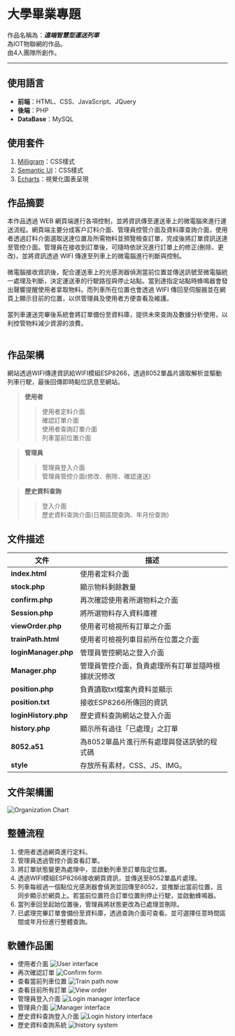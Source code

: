 # 大學畢業專題
作品名稱為：***遠端智慧型運送列車***<br>
為IOT物聯網的作品。<br>
由4人團隊所創作。<hr>

## 使用語言<br>
* **前端**：HTML、CSS、JavaScript、JQuery
* **後端**：PHP
* **DataBase**：MySQL

## 使用套件<br>
1. [Milligram](https://milligram.io/)：CSS樣式
2. [Semantic UI](https://semantic-ui.com/)：CSS樣式
3. [Echarts](https://echarts.apache.org/zh/index.html)：視覺化圖表呈現

## 作品摘要<br>
本作品透過 WEB 網頁端進行各項控制，並將資訊傳至運送車上的微電腦來進行運送流程。網頁端主要分成客戶訂料介面、管理員控管介面及資料庫查詢介面，使用者透過訂料介面選取送達位置及所需物料並預覽檢查訂單，完成後將訂單資訊送達至管控介面。管理員在接收到訂單後，可隨時依狀況進行訂單上的修正(刪除、更改)，並將資訊透過 WIFI 傳達至列車上的微電腦進行判斷與控制。<br><br>
微電腦接收資訊後，配合運送車上的光感測器偵測當前位置並傳送訊號至微電腦統一處理及判斷，決定運送車的行駛路徑與停止站點。當到達指定站點時蜂鳴器會發出聲響提醒使用者拿取物料。而列車所在位置也會透過 WIFI 傳回至伺服器並在網頁上顯示目前的位置，以供管理員及使用者方便查看及維護。<br><br>
當列車運送完畢後系統會將訂單備份至資料庫，提供未來查詢及數據分析使用，以利控管物料減少資源的浪費。<br><br>

## 作品架構<br>
網站透過WIFI傳達資訊給WIFI模組ESP8266，透過8052單晶片讀取解析並驅動列車行駛，最後回傳即時點位訊息至網站。<br>
> **使用者**
>>使用者定料介面<br>
>>確認訂單介面<br>
>>使用者查詢訂單介面<br>
>>列車當前位置介面<br>

> **管理員**
>>管理員登入介面<br>
>>管理員管控介面(修改、刪除、確認運送)<br>

> **歷史資料查詢**
>>登入介面<br>
>>歷史資料查詢介面(日期區間查詢、年月份查詢)<br>

## 文件描述<br>
|         文件        |                       描述                      |
|         ---         |                       ---                      |
|**index.html**       |  使用者定料介面                                 |
|**stock.php**        |  顯示物料剩餘數量                               |
|**confirm.php**      | 再次確認使用者所選物料之介面                     |
|**Session.php**      | 將所選物料存入資料庫裡                           |
|**viewOrder.php**    | 使用者可檢視所有訂單之介面                       |
|**trainPath.html**   |  使用者可檢視列車目前所在位置之介面               |
|**loginManager.php** |  管理員管控網站之登入介面                        |
|**Manager.php**      | 管理員管控介面，負責處理所有訂單並隨時根據狀況修改 |
|**position.php**     |  負責讀取txt檔案內資料並顯示                     |
|**position.txt**     |  接收ESP8266所傳回的資訊                        |
|**loginHistory.php** |  歷史資料查詢網站之登入介面                      |
| **history.php**     | 顯示所有過往「已處理」之訂單                     |
|**8052.a51**         |  為8052單晶片進行所有處理與發送訊號的程式碼       |
|**style**            |  存放所有素材，CSS、JS、IMG。                   |

## 文件架構圖<br>
![Organization Chart](https://raw.githubusercontent.com/qpal147147/UniversityGraduationPaper_IOT/master/sampleImage/Organization%20Chart.jpg)

## 整體流程<br>
1. 使用者透過網頁進行定料。
2. 管理員透過管控介面查看訂單。
3. 將訂單狀態變更為處理中，並啟動列車至訂單指定位置。
4. 透過WIFI模組ESP8266接收網頁資訊，並傳送至8052單晶片處理。
5. 列車每經過一個點位光感測器會偵測並回傳至8052，並推斷出當前位置，且同步顯示於網頁上。若當前位置符合訂單位置則停止行駛，並啟動蜂鳴器。
6. 當列車回至起始位置後，管理員將狀態更改為已處理並刪除。
7. 已處理完畢訂單會備份至資料庫，透過查詢介面可查看。並可選擇任意時間區間或年月份進行整體查詢。

## 軟體作品圖<br>
* 使用者介面
![User interface](https://raw.githubusercontent.com/qpal147147/UniversityGraduationPaper_IOT/master/sampleImage/index.jpg)
* 再次確認訂單
![Confirm form](https://raw.githubusercontent.com/qpal147147/UniversityGraduationPaper_IOT/master/sampleImage/confirm.jpg)
* 查看當前列車位置
![Train path now](https://raw.githubusercontent.com/qpal147147/UniversityGraduationPaper_IOT/master/sampleImage/TrainPath.jpg)
* 查看目前所有訂單
![View order](https://raw.githubusercontent.com/qpal147147/UniversityGraduationPaper_IOT/master/sampleImage/viewOrder.jpg)
* 管理員登入介面
![Login manager interface](https://raw.githubusercontent.com/qpal147147/UniversityGraduationPaper_IOT/master/sampleImage/loginManager.jpg)
* 管理員介面
![Manager interface](https://raw.githubusercontent.com/qpal147147/UniversityGraduationPaper_IOT/master/sampleImage/manager.jpg)
* 歷史資料查詢登入介面
![Login history interface](https://raw.githubusercontent.com/qpal147147/UniversityGraduationPaper_IOT/master/sampleImage/loginHistory.jpg)
* 歷史資料查詢系統
![history system](https://raw.githubusercontent.com/qpal147147/UniversityGraduationPaper_IOT/master/sampleImage/history.jpg)
